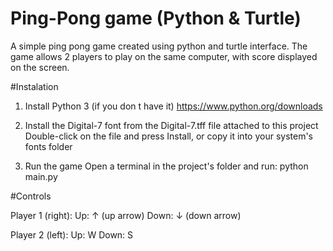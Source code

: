 # Ping-Pong game (Python & Turtle)
A simple ping pong game created using python and turtle interface. The game allows 2 players to play on the same computer, with score displayed on the screen.

#Instalation
1. Install Python 3 (if you don t have it)
https://www.python.org/downloads

2. Install the Digital-7 font from the Digital-7.tff file attached to this project
    Double-click on the file and press Install, or copy it into your system's fonts folder
   
4. Run the game
   Open a terminal in the project's folder and run: python main.py

#Controls

Player 1 (right):
    Up: ↑ (up arrow)
    Down: ↓ (down arrow)

Player 2 (left):
    Up: W
    Down: S
